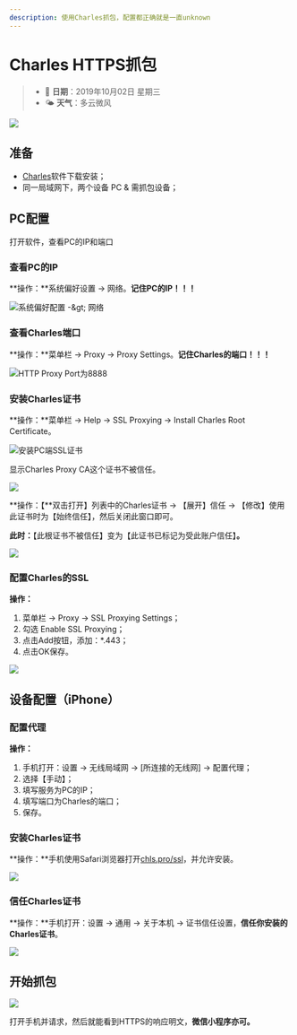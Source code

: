 ```yaml
---
description: 使用Charles抓包，配置都正确就是一直unknown
---
```


# Charles HTTPS抓包

> * 📅 **日期**：2019年10月02日 星期三
> * 🌤 **天气**：多云微风

![](../.gitbook/assets/image%20%2817%29.png)

## 准备

* [Charles](https://www.charlesproxy.com/)软件下载安装；
* 同一局域网下，两个设备 PC & 需抓包设备；

## PC配置

打开软件，查看PC的IP和端口

### 查看PC的IP

<!-- {% hint style="info" %} -->
**操作：**系统偏好设置 -&gt; 网络。**记住PC的IP！！！**
<!-- {% endhint %} -->

![&#x7CFB;&#x7EDF;&#x504F;&#x597D;&#x914D;&#x7F6E; -&amp;gt; &#x7F51;&#x7EDC;](../.gitbook/assets/image%20%2864%29.png)

### 查看Charles端口

<!-- {% hint style="info" %} -->
**操作：**菜单栏 -&gt; Proxy -&gt; Proxy Settings。**记住Charles的端口！！！**
<!-- {% endhint %} -->

![HTTP Proxy Port&#x4E3A;8888](../.gitbook/assets/image%20%285%29.png)

### 安装Charles证书

<!-- {% hint style="info" %} -->
**操作：**菜单栏 -&gt; Help -&gt; SSL Proxying -&gt; Install Charles Root Certificate。
<!-- {% endhint %} -->

![&#x5B89;&#x88C5;PC&#x7AEF;SSL&#x8BC1;&#x4E66;](../.gitbook/assets/image%20%2847%29.png)

显示Charles Proxy CA这个证书不被信任。

![](../.gitbook/assets/image%20%2812%29.png)

<!-- {% hint style="info" %} -->
**操作：【**双击打开】列表中的Charles证书 -&gt; 【展开】信任 -&gt; 【修改】使用此证书时为【始终信任】，然后关闭此窗口即可。

**此时：**【此根证书不被信任】变为【此证书已标记为受此账户信任】**。**
<!-- {% endhint %} -->

![](../.gitbook/assets/image%20%284%29.png)

### 配置Charles的SSL

<!-- {% hint style="info" %} -->
**操作：**

1. 菜单栏 -&gt; Proxy -&gt; SSL Proxying Settings；
2. 勾选 Enable SSL Proxying；
3. 点击Add按钮，添加：\*.443；
4. 点击OK保存。
<!-- {% endhint %} -->

![](../.gitbook/assets/image%20%2861%29.png)

## 设备配置（iPhone）

### 配置代理

<!-- {% hint style="info" %} -->
**操作：**

1. 手机打开：设置 -&gt; 无线局域网 -&gt; \[所连接的无线网\] -&gt; 配置代理；
2. 选择【手动】；
3. 填写服务为PC的IP；
4. 填写端口为Charles的端口；
5. 保存。
<!-- {% endhint %} -->

### 安装Charles证书

<!-- {% hint style="info" %} -->
**操作：**手机使用Safari浏览器打开[chls.pro/ssl](https://chls.pro/ssl)，并允许安装。
<!-- {% endhint %} -->

![](../.gitbook/assets/image%20%2841%29.png)

### 信任Charles证书

<!-- {% hint style="info" %} -->
**操作：**手机打开：设置 -&gt; 通用 -&gt; 关于本机 -&gt; 证书信任设置，**信任你安装的Charles证书**。
<!-- {% endhint %} -->

![](../.gitbook/assets/image%20%2857%29.png)

## 开始抓包

![](../.gitbook/assets/image%20%286%29.png)

打开手机并请求，然后就能看到HTTPS的响应明文，**微信小程序亦可。**

